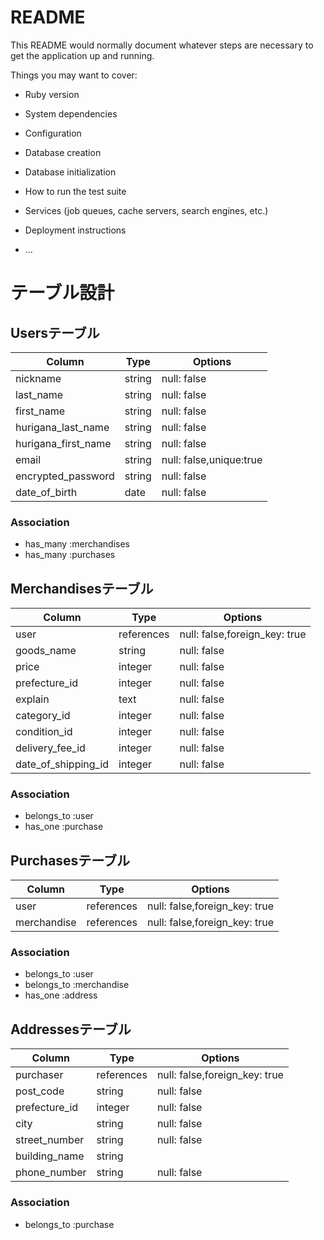 # README

This README would normally document whatever steps are necessary to get the
application up and running.

Things you may want to cover:

* Ruby version

* System dependencies

* Configuration

* Database creation

* Database initialization

* How to run the test suite

* Services (job queues, cache servers, search engines, etc.)

* Deployment instructions

* ...


# テーブル設計


## Usersテーブル
|      Column        |   Type   |   Options   |
|--------------------|----------|-------------|
|     nickname       |  string  | null: false |
|    last_name       |  string  | null: false |
|    first_name      |  string  | null: false |
| hurigana_last_name |  string  | null: false |
| hurigana_first_name|  string  | null: false |
|      email         |  string  | null: false,unique:true |
| encrypted_password |  string  | null: false |
|   date_of_birth    |   date   | null: false |

### Association
- has_many :merchandises
- has_many :purchases


## Merchandisesテーブル
|      Column        |   Type   |   Options   |
|--------------------|----------|-------------|
|      user          |references| null: false,foreign_key: true |
|     goods_name     |  string  | null: false |
|       price        | integer  | null: false |
|   prefecture_id    | integer  | null: false |
|      explain       |   text   | null: false |
|     category_id    | integer  | null: false |
|    condition_id    | integer  | null: false |
|  delivery_fee_id   | integer  | null: false |
| date_of_shipping_id| integer  | null: false |



### Association
- belongs_to :user
- has_one :purchase


## Purchasesテーブル
|      Column        |   Type   |   Options   |
|--------------------|----------|-------------|
|       user         |references| null: false,foreign_key: true |
|    merchandise     |references| null: false,foreign_key: true |

### Association
- belongs_to :user
- belongs_to :merchandise
- has_one :address

## Addressesテーブル
|      Column        |   Type   |   Options   |
|--------------------|----------|-------------|
|     purchaser      |references| null: false,foreign_key: true |
|     post_code      | string   | null: false |
|    prefecture_id   | integer  | null: false |
|       city         | string   | null: false |
|   street_number    | string   | null: false |
|    building_name   | string   |             |
|    phone_number    | string   | null: false |

### Association
- belongs_to :purchase
